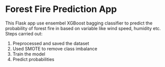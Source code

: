 # Forest Fire Prediction App
This Flask app use ensembel XGBoost bagging classifier to predict the probability of forest fire in 
based on variable like wind speed, humidity etc. <br />
Steps carried out:
1. Preprocessed and saved the dataset
3. Used SMOTE to remove class imbalance
4. Train the model
5. Predict probabilities
